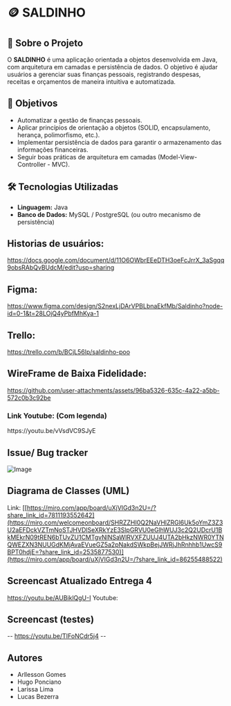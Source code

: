 #  🪙 SALDINHO

## 📌 Sobre o Projeto
O **SALDINHO** é uma aplicação orientada a objetos desenvolvida em Java, com arquitetura em camadas e persistência de dados. O objetivo é ajudar usuários a gerenciar suas finanças pessoais, registrando despesas, receitas e orçamentos de maneira intuitiva e automatizada.

## 🎯 Objetivos
- Automatizar a gestão de finanças pessoais.
- Aplicar princípios de orientação a objetos (SOLID, encapsulamento, herança, polimorfismo, etc.).
- Implementar persistência de dados para garantir o armazenamento das informações financeiras.
- Seguir boas práticas de arquitetura em camadas (Model-View-Controller - MVC).

## 🛠️ Tecnologias Utilizadas
- **Linguagem:** Java
- **Banco de Dados:** MySQL / PostgreSQL (ou outro mecanismo de persistência)


## Historias de usuários:

https://docs.google.com/document/d/11O6OWbrEEeDTH3oeFcJrrX_3aSgqq9obsRAbQvBUdcM/edit?usp=sharing

## Figma:

https://www.figma.com/design/S2nexLjDArVPBLbnaEkfMb/Saldinho?node-id=0-1&t=28LOjQ4yPbfMhKya-1

## Trello:

https://trello.com/b/BCjL56lp/saldinho-poo

## WireFrame de Baixa Fidelidade:


https://github.com/user-attachments/assets/96ba5326-635c-4a22-a5bb-572c0b3c92be

<h3>Link Youtube: (Com legenda) </h3> https://youtu.be/vVsdVC9SJyE

## Issue/ Bug tracker
![Image](https://github.com/user-attachments/assets/15274589-db0d-4d02-92fe-33123f5d8b8f)

## Diagrama de Classes (UML)

Link: [[https://miro.com/app/board/uXjVIGd3n2U=/?share_link_id=7811193552642](https://miro.com/welcomeonboard/SHRZZHI0Q2NaVHlZRGl6Uk5oYmZ3Z3U2aEFDckVZTmNoSTJHVDlSeXRkYzE3SlpGRVU0eGlhWUJ3c2Q2UDcrU1BkMEkrN09tREN6bTUvZU1CMTgvNlNSaWlRVXFZUUJ4UTA2bHkzNWR0YTNQWEZXN3NUUGdKMjAvaEVueGZ5a2pNakdSWkpBejJWRjJhRnhhb1UwcS9BPT0hdjE=?share_link_id=2535877530)](https://miro.com/app/board/uXjVIGd3n2U=/?share_link_id=86255488522)

## Screencast Atualizado Entrega 4
https://youtu.be/AUBiklQgU-I
Youtube: 

## Screencast (testes)
-- https://youtu.be/TIFoNCdr5j4 --

## Autores

- Arllesson Gomes
- Hugo Ponciano
- Larissa Lima
- Lucas Bezerra
